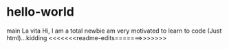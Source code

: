 # hello-world
main 
La vita
Hi, I am a total newbie am very motivated to learn to code (Just html)...kidding
 <<<<<<<readme-edits=======>>>>>>> 

